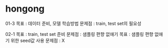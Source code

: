 # hongong

01-3
목표 : 데이터 준비, 모델 학습방법
문제점 : train, test set의 필요성

02-1
목표 : train, test set 준비
문제점 : 샘플링 편향 없애기
목표 : 샘플링 편향 없애기 위한 seed값 사용
문제점 : X

